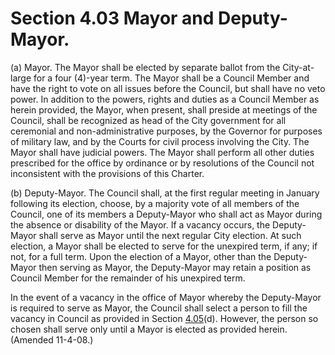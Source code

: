 Section 4.03 Mayor and Deputy-Mayor.
====================================

​(a) Mayor. The Mayor shall be elected by separate ballot from the
City-at-large for a four (4)-year term. The Mayor shall be a Council
Member and have the right to vote on all issues before the Council, but
shall have no veto power. In addition to the powers, rights and duties
as a Council Member as herein provided, the Mayor, when present, shall
preside at meetings of the Council, shall be recognized as head of the
City government for all ceremonial and non-administrative purposes, by
the Governor for purposes of military law, and by the Courts for civil
process involving the City. The Mayor shall have judicial powers. The
Mayor shall perform all other duties prescribed for the office by
ordinance or by resolutions of the Council not inconsistent with the
provisions of this Charter.

​(b) Deputy-Mayor. The Council shall, at the first regular meeting in
January following its election, choose, by a majority vote of all
members of the Council, one of its members a Deputy-Mayor who shall act
as Mayor during the absence or disability of the Mayor. If a vacancy
occurs, the Deputy-Mayor shall serve as Mayor until the next regular
City election. At such election, a Mayor shall be elected to serve for
the unexpired term, if any; if not, for a full term. Upon the election
of a Mayor, other than the Deputy-Mayor then serving as Mayor, the
Deputy-Mayor may retain a position as Council Member for the remainder
of his unexpired term.

In the event of a vacancy in the office of Mayor whereby the
Deputy-Mayor is required to serve as Mayor, the Council shall select a
person to fill the vacancy in Council as provided in Section
[4.05](1353af4e.html)(d). However, the person so chosen shall serve only
until a Mayor is elected as provided herein. (Amended 11-4-08.)
